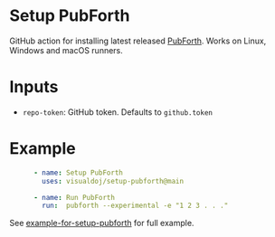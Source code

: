 # Setup PubForth

GitHub action for installing latest released [PubForth](https://github.com/visualdoj/pubforth). Works on Linux, Windows and macOS runners.

# Inputs

* `repo-token`: GitHub token. Defaults to `github.token`

# Example

```yaml
      - name: Setup PubForth
        uses: visualdoj/setup-pubforth@main

      - name: Run PubForth
        run:  pubforth --experimental -e "1 2 3 . . ."
```

See [example-for-setup-pubforth](https://github.com/visualdoj/example-for-setup-pubforth) for full example.
